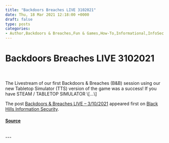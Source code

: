```yaml
---
title: "Backdoors Breaches LIVE 3102021"
date: Thu, 18 Mar 2021 12:18:00 +0000
draft: false
type: posts
categories: 
- Author,Backdoors & Breaches,Fun & Games,How-To,Informational,InfoSec 101,John Strand,Podcasts,Webcasts
---
```

# Backdoors Breaches LIVE 3102021

<br/>

<br/>
The Livestream of our first Backdoors & Breaches (B&B) session using our new Tabletop Simulator (TTS) version of the game was a success! If you have STEAM / TABLETOP SIMULATOR \[…\]

The post [Backdoors & Breaches LIVE – 3/10/2021](https://www.blackhillsinfosec.com/backdoors-breaches-live-3-10-2021/) appeared first on [Black Hills Information Security](https://www.blackhillsinfosec.com).

#### [Source](https://www.blackhillsinfosec.com/backdoors-breaches-live-3-10-2021/)

<br/>
---
